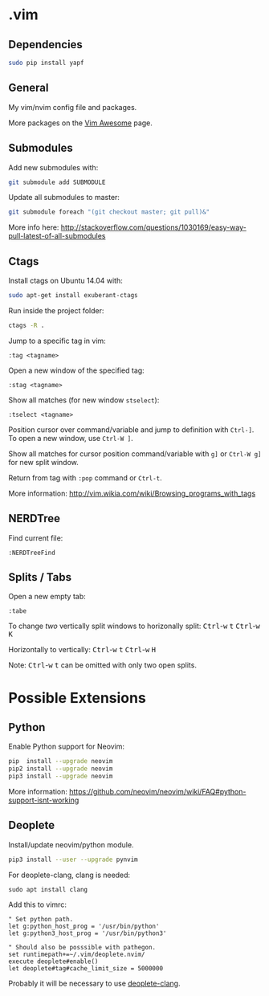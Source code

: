 # .vim #

## Dependencies ##

```bash
sudo pip install yapf
```

## General ##

My vim/nvim config file and packages.

More packages on the [Vim Awesome](http://vimawesome.com/) page.

## Submodules ##

Add new submodules with:
```bash
git submodule add SUBMODULE
```

Update all submodules to master:
```bash
git submodule foreach "(git checkout master; git pull)&"
```

More info here: http://stackoverflow.com/questions/1030169/easy-way-pull-latest-of-all-submodules

## Ctags ##

Install ctags on Ubuntu 14.04 with:
```bash
sudo apt-get install exuberant-ctags
```

Run inside the project folder:
```bash
ctags -R .
```

Jump to a specific tag in vim:
```vim
:tag <tagname>
```

Open a new window of the specified tag:
```vim
:stag <tagname>
```

Show all matches (for new window `stselect`):
```vim
:tselect <tagname>
```

Position cursor over command/variable and jump to definition with `Ctrl-]`. To open a new window, use `Ctrl-W ]`.

Show all matches for cursor position command/variable with `g]` or `Ctrl-W g]` for new split window.

Return from tag with `:pop` command or `Ctrl-t`.

More information:
http://vim.wikia.com/wiki/Browsing_programs_with_tags

## NERDTree ##

Find current file:
```vim
:NERDTreeFind
```

## Splits / Tabs ##
Open a new empty tab:
```vim
:tabe
```

To change *two* vertically split windows to horizonally split:
<kbd>Ctrl</kbd>-<kbd>w</kbd> <kbd>t</kbd> <kbd>Ctrl</kbd>-<kbd>w</kbd> <kbd>K</kbd>

Horizontally to vertically: 
<kbd>Ctrl</kbd>-<kbd>w</kbd> <kbd>t</kbd> <kbd>Ctrl</kbd>-<kbd>w</kbd> <kbd>H</kbd>

Note: <kbd>Ctrl</kbd>-<kbd>w</kbd> <kbd>t</kbd> can be omitted with only two open splits.

# Possible Extensions #

## Python ##

Enable Python support for Neovim:
```bash
pip  install --upgrade neovim
pip2 install --upgrade neovim
pip3 install --upgrade neovim
```

More information: https://github.com/neovim/neovim/wiki/FAQ#python-support-isnt-working

## Deoplete ##

Install/update neovim/python module.

```bash
pip3 install --user --upgrade pynvim
```

For deoplete-clang, clang is needed:

```
sudo apt install clang
```

Add this to vimrc:
```vim
" Set python path.
let g:python_host_prog = '/usr/bin/python'
let g:python3_host_prog = '/usr/bin/python3'

" Should also be posssible with pathegon.
set runtimepath+=~/.vim/deoplete.nvim/
execute deoplete#enable()
let deoplete#tag#cache_limit_size = 5000000
```

Probably it will be necessary to use [deoplete-clang](https://github.com/zchee/deoplete-clang).
